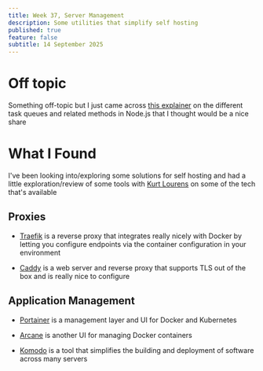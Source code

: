```yaml
---
title: Week 37, Server Management
description: Some utilities that simplify self hosting
published: true
feature: false
subtitle: 14 September 2025
---
```

# Off topic

Something off-topic but I just came across [this explainer](https://biomousavi.com/difference-between-process-nexttick-setimmediate-and-settimeout-in-node-js) on the different task queues and related methods in Node.js that I thought would be a nice share

# What I Found

I've been looking into/exploring some solutions for self hosting and had a little exploration/review of some tools with [Kurt Lourens](https://kurtlourens.com/) on some of the tech that's available

## Proxies

*   [Traefik](https://github.com/traefik/traefik) is a reverse proxy that integrates really nicely with Docker by letting you configure endpoints via the container configuration in your environment
    
*   [Caddy](https://github.com/caddyserver/caddy) is a web server and reverse proxy that supports TLS out of the box and is really nice to configure
    

## Application Management

*   [Portainer](https://github.com/portainer/portainer) is a management layer and UI for Docker and Kubernetes
    
*   [Arcane](https://github.com/ofkm/arcane) is another UI for managing Docker containers
    
*   [Komodo](https://github.com/moghtech/komodo) is a tool that simplifies the building and deployment of software across many servers